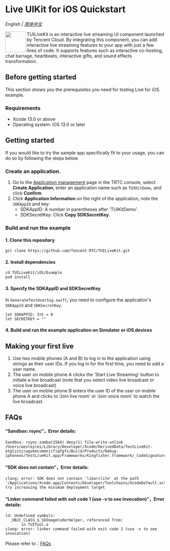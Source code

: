 # Live UIKit for iOS Quickstart

_English | [简体中文](README-zh_CN.md)_

<img src="https://qcloudimg.tencent-cloud.cn/raw/ec034fc6e4cf42cae579d32f5ab434a1.png" align="left" width=65 height=65>TUILiveKit is an interactive live streaming UI component launched by Tencent Cloud. By integrating this component, you can add interactive live streaming features to your app with just a few lines of code. It supports features such as interactive co-hosting, chat barrage, heartbeats, interactive gifts, and sound effects transformation.

## Before getting started

This section shows you the prerequisites you need for testing Live for iOS example.

### Requirements

- Xcode 13.0 or above
- Operating system: iOS 13.0 or later

## Getting started

If you would like to try the sample app specifically fit to your usage, you can do so by following the steps below.

### Create an application.

1. Go to the [Application management](https://console.trtc.io/app) page in the TRTC console, select **Create Application**, enter an application name such as `TUIKitDemo`, and click **Confirm**.
2. Click **Application Information** on the right of the application, note the `SDKAppID` and key:
   - SDKAppID: A number in parentheses after 'TUIKitDemo'.
   - SDKSecretKey: Click **Copy SDKSecretKey**.

### Build and run the example

#### 1. Clone this repository

```
git clone https://github.com/Tencent-RTC/TUILiveKit.git
```

#### 2. Install dependencies

```
cd TUILiveKit/iOS/Example
pod install
```

#### 3. Specify the SDKAppID and SDKSecretKey

In `GenerateTestUserSig.swift`, you need to configure the application's `SDKAppId` and `SDKSecretKey`.

```
let SDKAPPID: Int = 0
let SECRETKEY = ""
```

#### 4. Build and run the example application on Simulator or iOS devices

## Making your first live

1. Use two mobile phones (A and B) to log in to the application using strings as their user IDs. If you log in for the first time, you need to add a user name.
2. The user on mobile phone A clicks the 'Start Live Streaming' button to initiate a live broadcast (note that you select video live broadcast or voice live broadcast)
3. The user on mobile phone B enters the user ID of the user on mobile phone A and clicks to 'Join live room' or 'Join voice room' to watch the live broadcast.

## FAQs
#### “Sandbox: rsync”，Error details:

```
Sandbox: rsync.samba(2564) deny(1) file-write-unlink /Users/wesleylei/Library/Developer/Xcode/DerivedData/TestLiveKit-etglzzsjcwgokmcvmmnjifiqfgfx/Build/Products/Debug-iphoneos/TestLiveKit.app/Frameworks/Kingfisher.framework/_CodeSignature

```

#### “SDK does not contain”，Error details:
```
clang: error: SDK does not contain 'libarclite' at the path '/Applications/Xcode.app/Contents/Developer/Toolchains/XcodeDefault.xctoolchain/usr/lib/arc/libarclite_iphoneos.a'; try increasing the minimum deployment target
```
#### “Linker command failed with exit code 1 (use -v to see invocation)”，Error details:

```
ld: Undefined symbols:
  _OBJC_CLASS_$_SDImageCoderHelper, referenced from:
       in TUITool.o
clang: error: linker command failed with exit code 1 (use -v to see invocation)
```
Please refer to：[FAQs](https://www.tencentcloud.com/zh/document/product/647/60048?lang=zh&pg=)
